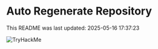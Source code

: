 # Auto Regenerate Repository

This README was last updated: 2025-05-16 17:37:23

 ![TryHackMe](https://tryhackme.com/badge/533634)